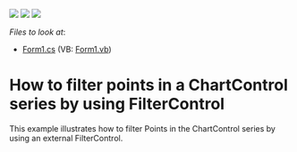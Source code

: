 <!-- default badges list -->
![](https://img.shields.io/endpoint?url=https://codecentral.devexpress.com/api/v1/VersionRange/128574682/13.1.4%2B)
[![](https://img.shields.io/badge/Open_in_DevExpress_Support_Center-FF7200?style=flat-square&logo=DevExpress&logoColor=white)](https://supportcenter.devexpress.com/ticket/details/E2340)
[![](https://img.shields.io/badge/📖_How_to_use_DevExpress_Examples-e9f6fc?style=flat-square)](https://docs.devexpress.com/GeneralInformation/403183)
<!-- default badges end -->
<!-- default file list -->
*Files to look at*:

* [Form1.cs](./CS/Form1.cs) (VB: [Form1.vb](./VB/Form1.vb))
<!-- default file list end -->
# How to filter points in a ChartControl series by using FilterControl


<p>This example illustrates how to filter Points in the ChartControl series by using an external FilterControl.</p>

<br/>


